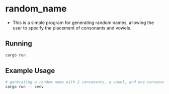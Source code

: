 # random_name
- This is a simple program for generating random names, allowing the user to specify
the placement of consonants and vowels.

## Running

```sh
cargo run
```

## Example Usage

```sh
# generating a random name with 2 consonants, a vowel, and one consonant
cargo run -- cvcv
```
